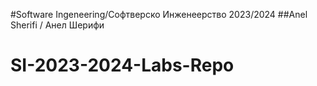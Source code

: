 #Software Ingeneering/Софтверско Инженеерство 2023/2024
##Anel Sherifi / Анел Шерифи

# SI-2023-2024-Labs-Repo
